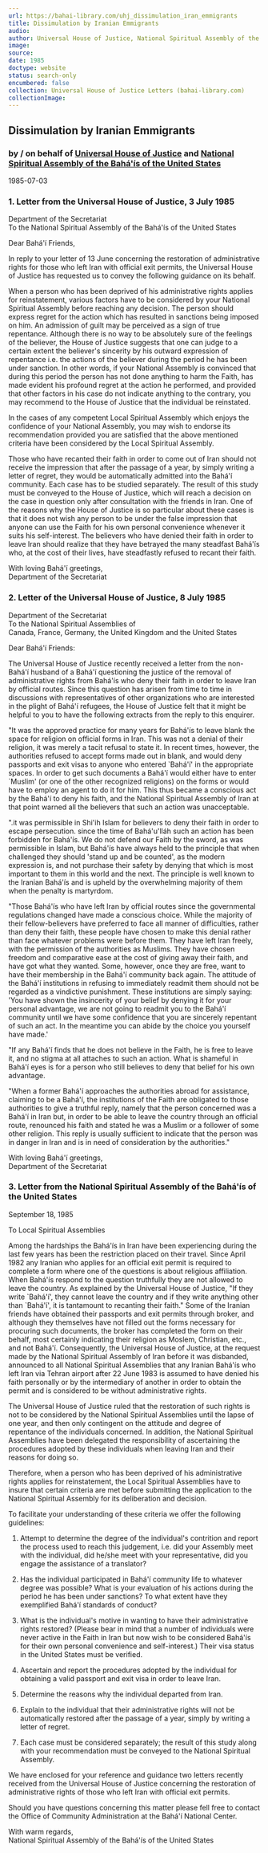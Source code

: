```yaml
---
url: https://bahai-library.com/uhj_dissimulation_iran_emmigrants
title: Dissimulation by Iranian Emmigrants
audio: 
author: Universal House of Justice, National Spiritual Assembly of the Bahá'ís of the United States
image: 
source: 
date: 1985
doctype: website
status: search-only
encumbered: false
collection: Universal House of Justice Letters (bahai-library.com)
collectionImage: 
---
```



## Dissimulation by Iranian Emmigrants

### by / on behalf of [Universal House of Justice](https://bahai-library.com/author/Universal+House+of+Justice) and [National Spiritual Assembly of the Bahá'ís of the United States](https://bahai-library.com/author/National%20Spiritual%20Assembly%20of%20the%20Bahá'ís%20of%20the%20United%20States)

1985-07-03


### 1\. Letter from the Universal House of Justice, 3 July 1985

Department of the Secretariat  
To the National Spiritual Assembly of the Bahá'ís of the United States

Dear Bahá'í Friends,

In reply to your letter of 13 June concerning the restoration of administrative rights for those who left Iran with official exit permits, the Universal House of Justice has requested us to convey the following guidance on its behalf.

When a person who has been deprived of his administrative rights applies for reinstatement, various factors have to be considered by your National Spiritual Assembly before reaching any decision. The person should express regret for the action which has resulted in sanctions being imposed on him. An admission of guilt may be perceived as a sign of true repentance. Although there is no way to be absolutely sure of the feelings of the believer, the House of Justice suggests that one can judge to a certain extent the believer's sincerity by his outward expression of repentance i.e. the actions of the believer during the period he has been under sanction. In other words, if your National Assembly is convinced that during this period the person has not done anything to harm the Faith, has made evident his profound regret at the action he performed, and provided that other factors in his case do not indicate anything to the contrary, you may recommend to the House of Justice that the individual be reinstated.

In the cases of any competent Local Spiritual Assembly which enjoys the confidence of your National Assembly, you may wish to endorse its recommendation provided you are satisfied that the above mentioned criteria have been considered by the Local Spiritual Assembly.

Those who have recanted their faith in order to come out of Iran should not receive the impression that after the passage of a year, by simply writing a letter of regret, they would be automatically admitted into the Bahá'í community. Each case has to be studied separately. The result of this study must be conveyed to the House of Justice, which will reach a decision on the case in question only after consultation with the friends in Iran. One of the reasons why the House of Justice is so particular about these cases is that it does not wish any person to be under the false impression that anyone can use the Faith for his own personal convenience whenever it suits his self-interest. The believers who have denied their faith in order to leave Iran should realize that they have betrayed the many steadfast Bahá'ís who, at the cost of their lives, have steadfastly refused to recant their faith.

With loving Bahá'í greetings,  
Department of the Secretariat

### 2\. Letter of the Universal House of Justice, 8 July 1985

Department of the Secretariat  
To the National Spiritual Assemblies of  
Canada, France, Germany, the United Kingdom and the United States

Dear Bahá'í Friends:

The Universal House of Justice recently received a letter from the non- Bahá'í husband of a Bahá'í questioning the justice of the removal of administrative rights from Bahá'ís who deny their faith in order to leave Iran by official routes. Since this question has arisen from time to time in discussions with representatives of other organizations who are interested in the plight of Bahá'í refugees, the House of Justice felt that it might be helpful to you to have the following extracts from the reply to this enquirer.

"It was the approved practice for many years for Bahá'ís to leave blank the space for religion on official forms in Iran. This was not a denial of their religion, it was merely a tacit refusal to state it. In recent times, however, the authorities refused to accept forms made out in blank, and would deny passports and exit visas to anyone who entered \`Bahá'í' in the appropriate spaces. In order to get such documents a Bahá'í would either have to enter \`Muslim' (or one of the other recognized religions) on the forms or would have to employ an agent to do it for him. This thus became a conscious act by the Bahá'í to deny his faith, and the National Spiritual Assembly of Iran at that point warned all the believers that such an action was unacceptable.

".it was permissible in Shi'ih Islam for believers to deny their faith in order to escape persecution. since the time of Bahá'u'lláh such an action has been forbidden for Bahá'ís. We do not defend our Faith by the sword, as was permissible in Islam, but Bahá'ís have always held to the principle that when challenged they should 'stand up and be counted', as the modern expression is, and not purchase their safety by denying that which is most important to them in this world and the next. The principle is well known to the Iranian Bahá'ís and is upheld by the overwhelming majority of them when the penalty is martyrdom.

"Those Bahá'ís who have left Iran by official routes since the governmental regulations changed have made a conscious choice. While the majority of their fellow-believers have preferred to face all manner of difficulties, rather than deny their faith, these people have chosen to make this denial rather than face whatever problems were before them. They have left Iran freely, with the permission of the authorities as Muslims. They have chosen freedom and comparative ease at the cost of giving away their faith, and have got what they wanted. Some, however, once they are free, want to have their membership in the Bahá'í community back again. The attitude of the Bahá'í institutions in refusing to immediately readmit them should not be regarded as a vindictive punishment. These institutions are simply saying: 'You have shown the insincerity of your belief by denying it for your personal advantage, we are not going to readmit you to the Bahá'í community until we have some confidence that you are sincerely repentant of such an act. In the meantime you can abide by the choice you yourself have made.'

"If any Bahá'í finds that he does not believe in the Faith, he is free to leave it, and no stigma at all attaches to such an action. What is shameful in Bahá'í eyes is for a person who still believes to deny that belief for his own advantage.

"When a former Bahá'í approaches the authorities abroad for assistance, claiming to be a Bahá'í, the institutions of the Faith are obligated to those authorities to give a truthful reply, namely that the person concerned was a Bahá'í in Iran but, in order to be able to leave the country through an official route, renounced his faith and stated he was a Muslim or a follower of some other religion. This reply is usually sufficient to indicate that the person was in danger in Iran and is in need of consideration by the authorities."

With loving Bahá'í greetings,  
Department of the Secretariat

### 3\. Letter from the National Spiritual Assembly of the Bahá'ís of the United States

September 18, 1985

To Local Spiritual Assemblies

Among the hardships the Bahá'ís in Iran have been experiencing during the last few years has been the restriction placed on their travel. Since April 1982 any Iranian who applies for an official exit permit is required to complete a form where one of the questions is about religious affiliation. When Bahá'ís respond to the question truthfully they are not allowed to leave the country. As explained by the Universal House of Justice, "If they write \`Bahá'í', they cannot leave the country and if they write anything other than \`Bahá'í', it is tantamount to recanting their faith." Some of the Iranian friends have obtained their passports and exit permits through broker, and although they themselves have not filled out the forms necessary for procuring such documents, the broker has completed the form on their behalf, most certainly indicating their religion as Moslem, Christian, etc., and not Bahá'í. Consequently, the Universal House of Justice, at the request made by the National Spiritual Assembly of Iran before it was disbanded, announced to all National Spiritual Assemblies that any Iranian Bahá'ís who left Iran via Tehran airport after 22 June 1983 is assumed to have denied his faith personally or by the intermediary of another in order to obtain the permit and is considered to be without administrative rights.

The Universal House of Justice ruled that the restoration of such rights is not to be considered by the National Spiritual Assemblies until the lapse of one year, and then only contingent on the attitude and degree of repentance of the individuals concerned. In addition, the National Spiritual Assemblies have been delegated the responsibility of ascertaining the procedures adopted by these individuals when leaving Iran and their reasons for doing so.

Therefore, when a person who has been deprived of his administrative rights applies for reinstatement, the Local Spiritual Assemblies have to insure that certain criteria are met before submitting the application to the National Spiritual Assembly for its deliberation and decision.

To facilitate your understanding of these criteria we offer the following guidelines:

1) Attempt to determine the degree of the individual's contrition and report the process used to reach this judgement, i.e. did your Assembly meet with the individual, did he/she meet with your representative, did you engage the assistance of a translator?

2) Has the individual participated in Bahá'í community life to whatever degree was possible? What is your evaluation of his actions during the period he has been under sanctions? To what extent have they exemplified Bahá'í standards of conduct?

3) What is the individual's motive in wanting to have their administrative rights restored? (Please bear in mind that a number of individuals were never active in the Faith in Iran but now wish to be considered Bahá'ís for their own personal convenience and self-interest.) Their visa status in the United States must be verified.

4) Ascertain and report the procedures adopted by the individual for obtaining a valid passport and exit visa in order to leave Iran.

5) Determine the reasons why the individual departed from Iran.

6) Explain to the individual that their administrative rights will not be automatically restored after the passage of a year, simply by writing a letter of regret.

7) Each case must be considered separately; the result of this study along with your recommendation must be conveyed to the National Spiritual Assembly.

We have enclosed for your reference and guidance two letters recently received from the Universal House of Justice concerning the restoration of administrative rights of those who left Iran with official exit permits.

Should you have questions concerning this matter please fell free to contact the Office of Community Administration at the Bahá'í National Center.

With warm regards,  
National Spiritual Assembly of the Bahá'ís of the United States